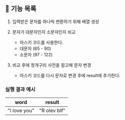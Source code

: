 ## 🚀 기능 목록

1. 입력받은 문자를 하나씩 변환하기 위해 배열 생성

2. 문자가 대문자인지 소문자인지 비교 
    - 아스키 코드를 사용한다.
    - 대문자 (65 - 90)
    - 소문자 (97 - 122)


3. 비교 후에 청개구리 사전을 참고해 문자 변경
    - 아스키 코드를 다시 문자로 변경 후에 result에 추가한다.

### 실행 결과 예시

| word | result |
| --- | --- |
| "I love you" | "R olev blf" |
